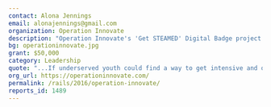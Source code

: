 ```yaml
---
contact: Alona Jennings
email: alonajennings@gmail.com
organization: Operation Innovate
description: "Operation Innovate's 'Get STEAMED' Digital Badge project credentializes underserved youth in STEAM skills, which enhance their ability to gain employment or start a company."
bg: operationinnovate.jpg
grant: $50,000
category: Leadership
quote: "...If underserved youth could find a way to get intensive and quick training it could help many who are motivated and talented to get their foot in the door..."
org_url: https://operationinnovate.com/
permalink: /rails/2016/operation-innovate/
reports_id: 1489
---
```

